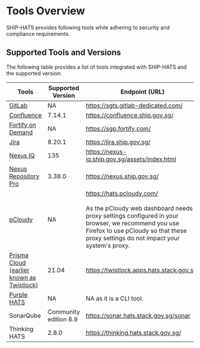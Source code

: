 # Tools Overview

SHIP-HATS provides following tools while adhering to security and compliance requirements. 

## Supported Tools and Versions

The following table provides a list of tools integrated with SHIP-HATS and the supported version:

|Tools |  Supported Version | Endpoint (URL) |
| --- | --- | --- |
|[GitLab](gitlab/gitlab-overview)|NA|https://sgts.gitlab-dedicated.com/
|[Confluence](confluence/confluence-overview)|7.14.1|https://confluence.ship.gov.sg/|
|[Fortify on Demand](fod-overview)|NA|https://sgp.fortify.com/
|[Jira](jira/jira-overview.md) |8.20.1 |https://jira.ship.gov.sg/|
|[Nexus IQ](nexus-iq/nexus-iq-overview) |135 | https://nexus-iq.ship.gov.sg/assets/index.html |
|[Nexus Repository Pro](nexus-repository/nexus-repository-overview) |  3.38.0 | https://nexus.ship.gov.sg/|
|[pCloudy](pcloudy/pcloudy-overview) | NA | https://hats.pcloudy.com/ <br><br> As the pCloudy web dashboard needs proxy settings configured in your browser, we recommend you use Firefox to use pCloudy so that these proxy settings do not impact your system&#39;s proxy.|
|[Prisma Cloud (earlier known as Twistlock)](prisma-cloud/prisma-cloud-overview) |21.04 | https://twistlock.apps.hats.stack.gov.sg/|
|[Purple HATS](purple-hats/purple-hats-overview) | NA | NA as it is a CLI tool. |
|SonarQube |Community edition 8.9 | https://sonar.hats.stack.gov.sg/sonar |
|Thinking HATS |2.8.0 | https://thinking.hats.stack.gov.sg/ |


<!--

|[Nexus IQ](nexus-iq/nexus-iq-overview)  |135 | https://nexus-iq.ship.gov.sg/assets/index.html |
|[SonarQube](sonarqube/sonarqube-overview) |Community edition 8.9 | https://sonar.hats.stack.gov.sg/sonar |
|[Thinking HATS](thinking-hats/thinking-hats-overview) |2.8.0 | https://thinking.hats.stack.gov.sg/ |

-->
<!--
## Tools journey in SHIP-HATS

The following image shows tools journey in SHIP-HATS:

![Tools journey in SHIP-HATS](./images/tools-journey.png)

## Additional Resources

- [GitLab Ticketing]()
- [GitLab VSM]()
- [GitLab Git]()
- [GitLab SAST](https://docs.gitlab.com/ee/user/application_security/sast/)
- [GitLab SCA]()
- [GitLab]()
- [GitLab DAST]()

-->

<!--
The following table provides a list of tools integrated with SHIP-HATS and the supported version:


|Tools | Purpose/Category| Supported Version | Endpoint (URL) |
| --- | --- | --- | --- |
|[Confluence](confluence/confluence-overview)|Documentation and Collaboration|7.14.1|https://confluence.ship.gov.sg/|
|[Fortify on Demand](fod/fod-overview)|Fortify on Demand||https://
| [Fortify Static Code Analyzer (SCA)]() | Static Application Security Testing (SAST) |20.2.0.298 | https://ssc.hats.stack.gov.sg/ssc|
| [Fortify WebInspect Enterprise]() | Dynamic Application Security Testing (DAST) |20.2.0.208 | https://wie.hats.stack.gov.sg/WIE/|
|[Jira](jira/jira-overview.md) | Project Management |8.20.1 |https://jira.ship.gov.sg/|
| [LDAP]() | Directory Service Authentication | 2.4.44 | NA as it is managed by Crowd. |
| [Nexus Repo](nexus-repository/nexus-repository-overview) | Build Artifact | 3.38.0 | https://nexus.ship.gov.sg/|
|  [Nexus IQ](nexus-iq/nexus-iq-overview) | Software Composition Analysis (SCA) |135 | https://nexus-iq.ship.gov.sg/assets/index.html |
| [pCloudy](pcloudy/pcloudy-overview) | Automated Testing| NA | https://hats.pcloudy.com/ As the pCloudy web dashboard needs proxy settings configured in your browser, we recommend you use Firefox to use pCloudy so that these proxy settings do not impact your system&#39;s proxy.|
| [Prisma Cloud (earlier known as Twistlock)](prisma-cloud/prisma-cloud-overview) | Container Scanner |21.04 | https://twistlock.apps.hats.stack.gov.sg/|
| [Purple HATS](purple-hats/purple-hats-overview) | Automated Accessibility Testing | NA | NA as it is a CLI tool. |
|  [SonarQube](sonarqube/sonarqube-overview) | Automatic Code Review |Community edition 8.9 | https://sonar.hats.stack.gov.sg/sonar |
|  [Thinking HATS](thinking-hats/thinking-hats-overview) | Consolidated Quality Dashboard |2.8.0 | https://thinking.hats.stack.gov.sg/ |

-->